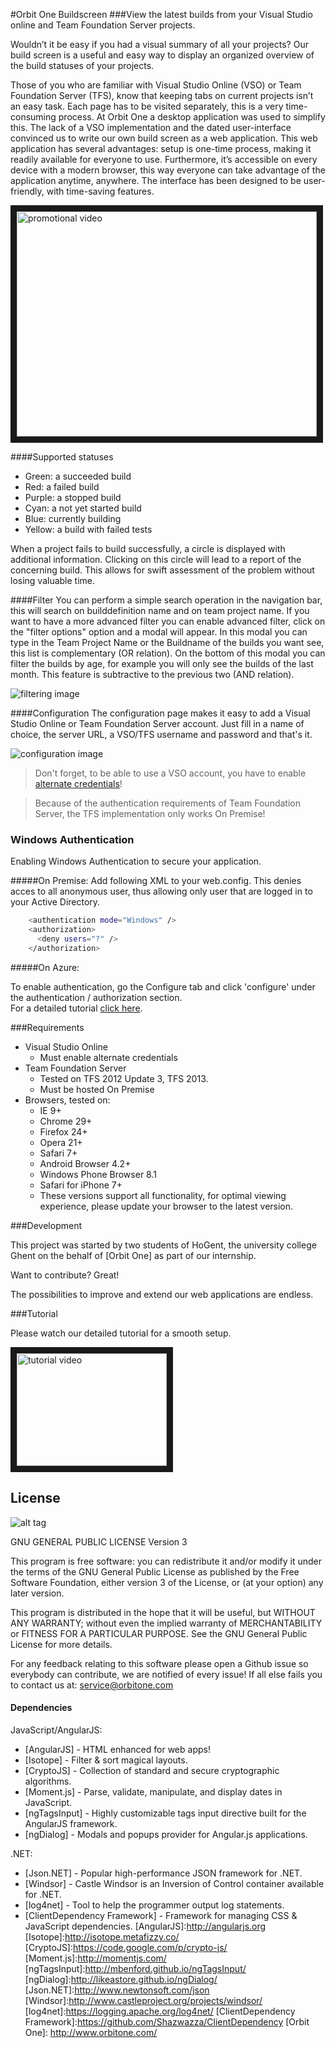 #Orbit One Buildscreen
###View the latest builds from your Visual Studio online and Team Foundation Server projects.

Wouldn’t it be easy if you had a visual summary of all your projects? Our build screen is a useful and easy way to display an organized overview of the build statuses of your projects.

Those of you who are familiar with Visual Studio Online (VSO) or Team Foundation Server (TFS), know that keeping tabs on current projects isn’t an easy task. Each page has to be visited separately, this is a very time-consuming process. At Orbit One a desktop application was used to simplify this. The lack of a VSO implementation and the dated user-interface convinced us to write our own build screen as a web application. This web application has several advantages: setup is one-time process, making it readily available for everyone to use. Furthermore, it’s accessible on every device with a modern browser, this way everyone can take advantage of the application anytime, anywhere. The interface has been designed to be user-friendly, with time-saving features.

<a href="http://www.youtube.com/watch?feature=player_embedded&v=tJ5K4H6Wu_k
" target="_blank"><img src="http://img.youtube.com/vi/tJ5K4H6Wu_k/0.jpg" 
alt="promotional video" width="480" height="360" border="10" /></a>

####Supported statuses
* Green: a succeeded build
* Red: a failed build
* Purple: a stopped build
* Cyan: a not yet started build
* Blue: currently building
* Yellow: a build with failed tests

When a project fails to build successfully, a circle is displayed with additional information. Clicking on this circle will lead to a report of the concerning build. This allows for swift assessment of the problem without losing valuable time.

####Filter
You can perform a simple search operation in the navigation bar, this will search on builddefinition name and on team project name. If you want to have a more advanced filter you can enable advanced filter, click on the "filter options" option and a modal will appear. In this modal you can type in the Team Project Name or the Buildname of the builds you want see, this list is complementary (OR relation). On the bottom of this modal you can filter the builds by age, for example you will only see the builds of the last month. This feature is subtractive to the previous two (AND relation).

![filtering image](https://cloud.githubusercontent.com/assets/9320366/7746302/7fdaca2a-ffb1-11e4-9cf0-29c2a7fa1d21.png)

####Configuration
The configuration page makes it easy to add a Visual Studio Online or Team Foundation Server account.
Just fill in a name of choice, the server URL, a VSO/TFS username and password and that's it. 

![configuration image](https://cloud.githubusercontent.com/assets/9320366/7746303/7fe1e5da-ffb1-11e4-9674-fb066031dadf.png)

>Don't forget, to be able to use a VSO account, you have to enable [alternate credentials](https://www.visualstudio.com/en-us/integrate/get-started/auth/overview)!

>Because of the authentication requirements of Team Foundation Server,  the TFS implementation only works On Premise!

### Windows Authentication

Enabling Windows Authentication to secure your application.

#####On Premise:
Add following XML to your web.config. This denies acces to all anonymous user, thus allowing only user that are logged in to your Active Directory.
```sh
    <authentication mode="Windows" />
    <authorization>
      <deny users="?" />
    </authorization>
```
#####On Azure:

   To enable authentication, go the Configure tab and click 'configure' under the authentication / authorization section.  
   For a detailed tutorial [click here](http://azure.microsoft.com/blog/2014/11/13/azure-websites-authentication-authorization/).


###Requirements

* Visual Studio Online
  * Must enable alternate credentials   
* Team Foundation Server
  * Tested on TFS 2012 Update 3, TFS 2013.
  * Must be hosted On Premise
* Browsers, tested on:
  *   IE 9+
  *   Chrome 29+
  *   Firefox 24+
  *   Opera 21+
  *   Safari 7+
  *   Android Browser 4.2+
  *   Windows Phone Browser 8.1
  *   Safari for iPhone 7+
  *   These versions support all functionality, for optimal viewing experience, please update your browser to the latest version.

###Development

This project was started by two students of HoGent, the university college Ghent on the behalf of [Orbit One] as part of our internship.

Want to contribute? Great! 

The possibilities to improve and extend our web applications are endless.

###Tutorial

Please watch our detailed tutorial for a smooth setup.

<a href="http://www.youtube.com/watch?feature=player_embedded&v=SRwHXUJyNuc
" target="_blank"><img src="http://img.youtube.com/vi/SRwHXUJyNuc/0.jpg" 
alt="tutorial video" width="240" height="180" border="10" /></a>

License
---- 
![alt tag](https://www.gnu.org/graphics/gplv3-88x31.png)

GNU GENERAL PUBLIC LICENSE Version 3

 
This program is free software: you can redistribute it and/or modify it under the terms of the GNU General Public License as published by the Free Software Foundation, either version 3 of the License, or (at your option) any later version.

This program is distributed in the hope that it will be useful, but WITHOUT ANY WARRANTY; without even the implied warranty of MERCHANTABILITY or FITNESS FOR A PARTICULAR PURPOSE. See the GNU General Public License for more details.

For any feedback relating to this software please open a Github issue so everybody can contribute, we are notified of every issue! If all else fails you to contact us at: service@orbitone.com

#### Dependencies

JavaScript/AngularJS:
* [AngularJS] - HTML enhanced for web apps!
* [Isotope] - Filter & sort magical layouts.
* [CryptoJS] - Collection of standard and secure cryptographic algorithms.
* [Moment.js] - Parse, validate, manipulate, and display dates in JavaScript.
* [ngTagsInput] - Highly customizable tags input directive built for the AngularJS framework.
* [ngDialog] - Modals and popups provider for Angular.js applications. 

.NET:
* [Json.NET] - Popular high-performance JSON framework for .NET.
* [Windsor] - Castle Windsor is an Inversion of Control container available for .NET.
* [log4net] - Tool to help the programmer output log statements.
* [ClientDependency Framework] - Framework for managing CSS & JavaScript dependencies.
[AngularJS]:http://angularjs.org
[Isotope]:http://isotope.metafizzy.co/
[CryptoJS]:https://code.google.com/p/crypto-js/
[Moment.js]:http://momentjs.com/
[ngTagsInput]:http://mbenford.github.io/ngTagsInput/
[ngDialog]:http://likeastore.github.io/ngDialog/
[Json.NET]:http://www.newtonsoft.com/json
[Windsor]:http://www.castleproject.org/projects/windsor/
[log4net]:https://logging.apache.org/log4net/
[ClientDependency Framework]:https://github.com/Shazwazza/ClientDependency
[Orbit One]: http://www.orbitone.com/
